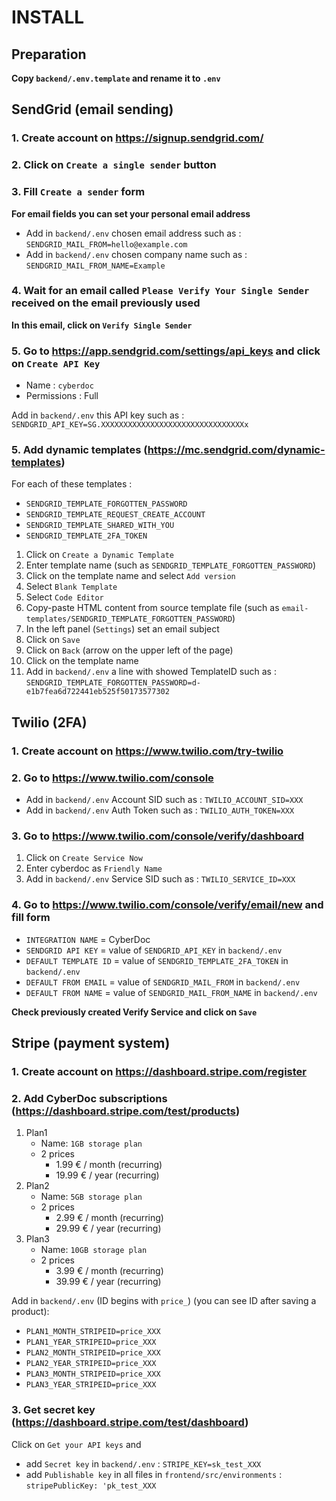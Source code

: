 # INSTALL

## Preparation
**Copy `backend/.env.template` and rename it to `.env`**

## SendGrid (email sending)

### 1. Create account on https://signup.sendgrid.com/

### 2. Click on `Create a single sender` button

### 3. Fill `Create a sender` form 
**For email fields you can set your personal email address**

- Add in `backend/.env` chosen email address such as : `SENDGRID_MAIL_FROM=hello@example.com`
- Add in `backend/.env` chosen company name such as : `SENDGRID_MAIL_FROM_NAME=Example`

### 4. Wait for an email called `Please Verify Your Single Sender` received on the email previously used
**In this email, click on `Verify Single Sender`**

### 5. Go to https://app.sendgrid.com/settings/api_keys and click on `Create API Key`
- Name : `cyberdoc`
- Permissions : Full

Add in `backend/.env` this API key such as : `SENDGRID_API_KEY=SG.XXXXXXXXXXXXXXXXXXXXXXXXXXXXXXXXx`

### 5. Add dynamic templates (https://mc.sendgrid.com/dynamic-templates)

For each of these templates : 
- `SENDGRID_TEMPLATE_FORGOTTEN_PASSWORD`
- `SENDGRID_TEMPLATE_REQUEST_CREATE_ACCOUNT`
- `SENDGRID_TEMPLATE_SHARED_WITH_YOU`
- `SENDGRID_TEMPLATE_2FA_TOKEN`

1. Click on `Create a Dynamic Template`
2. Enter template name (such as `SENDGRID_TEMPLATE_FORGOTTEN_PASSWORD`)
3. Click on the template name and select `Add version`
4. Select `Blank Template`
5. Select `Code Editor`
6. Copy-paste HTML content from source template file (such as `email-templates/SENDGRID_TEMPLATE_FORGOTTEN_PASSWORD`)
7. In the left panel (`Settings`) set an email subject
8. Click on `Save`
9. Click on `Back` (arrow on the upper left of the page)
10. Click on the template name   
11. Add in `backend/.env` a line with showed TemplateID such as : `SENDGRID_TEMPLATE_FORGOTTEN_PASSWORD=d-e1b7fea6d722441eb525f50173577302`

## Twilio (2FA)

### 1. Create account on https://www.twilio.com/try-twilio
### 2. Go to https://www.twilio.com/console

- Add in `backend/.env` Account SID such as : `TWILIO_ACCOUNT_SID=XXX`
- Add in `backend/.env` Auth Token such as : `TWILIO_AUTH_TOKEN=XXX`

### 3. Go to https://www.twilio.com/console/verify/dashboard

1. Click on `Create Service Now`
2. Enter cyberdoc as `Friendly Name`
3. Add in `backend/.env` Service SID such as : `TWILIO_SERVICE_ID=XXX`

### 4. Go to https://www.twilio.com/console/verify/email/new and fill form

- `INTEGRATION NAME` = CyberDoc
- `SENDGRID API KEY` = value of `SENDGRID_API_KEY` in `backend/.env`
- `DEFAULT TEMPLATE ID` = value of `SENDGRID_TEMPLATE_2FA_TOKEN` in `backend/.env`
- `DEFAULT FROM EMAIL` = value of `SENDGRID_MAIL_FROM` in `backend/.env`
- `DEFAULT FROM NAME` = value of `SENDGRID_MAIL_FROM_NAME` in `backend/.env`

**Check previously created Verify Service and click on `Save`**

## Stripe (payment system)

### 1. Create account on https://dashboard.stripe.com/register
### 2. Add CyberDoc subscriptions (https://dashboard.stripe.com/test/products)

1. Plan1
    - Name: `1GB storage plan`
    - 2 prices
        - 1.99 € / month (recurring)
        - 19.99 € / year (recurring)
2. Plan2
    - Name: `5GB storage plan`
    - 2 prices
        - 2.99 € / month (recurring)
        - 29.99 € / year (recurring)
3. Plan3
    - Name: `10GB storage plan`
    - 2 prices
        - 3.99 € / month (recurring)
        - 39.99 € / year (recurring)

Add in `backend/.env` (ID begins with `price_`) (you can see ID after saving a product):
- `PLAN1_MONTH_STRIPEID=price_XXX`
- `PLAN1_YEAR_STRIPEID=price_XXX`
- `PLAN2_MONTH_STRIPEID=price_XXX`
- `PLAN2_YEAR_STRIPEID=price_XXX`
- `PLAN3_MONTH_STRIPEID=price_XXX`
- `PLAN3_YEAR_STRIPEID=price_XXX`

### 3. Get secret key (https://dashboard.stripe.com/test/dashboard)

Click on `Get your API keys` and 
- add `Secret key` in `backend/.env` : `STRIPE_KEY=sk_test_XXX`
- add `Publishable key` in all files in `frontend/src/environments` : `stripePublicKey: 'pk_test_XXX`